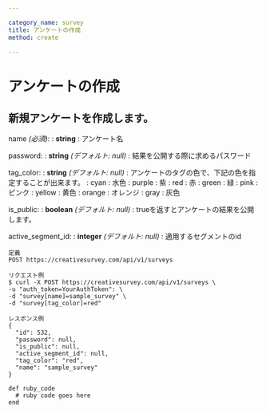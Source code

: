 ```yaml
---

category_name: survey
title: アンケートの作成
method: create

---
```


# アンケートの作成

## 新規アンケートを作成します。

name _(必須)_:
: __string__
: アンケート名

password:
: __string__ _(デフォルト: null)_
: 結果を公開する際に求めるパスワード

tag_color:
: __string__ _(デフォルト: null)_
: アンケートのタグの色で、下記の色を指定することが出来ます。
: cyan   : 水色
: purple : 紫
: red    : 赤
: green  : 緑
: pink   : ピンク
: yellow : 黄色
: orange : オレンジ
: gray   : 灰色

is_public:
: __boolean__ _(デフォルト: null)_
: trueを返すとアンケートの結果を公開します。

active_segment_id:
: __integer__ _(デフォルト: null)_
: 適用するセグメントのid

~~~
定義
POST https://creativesurvey.com/api/v1/surveys

リクエスト例
$ curl -X POST https://creativesurvey.com/api/v1/surveys \
-u "auth_token=YourAuthToken": \
-d "survey[name]=sample_survey" \
-d "survey[tag_color]=red"

レスポンス例
{
  "id": 532,
  "password": null,
  "is_public": null,
  "active_segment_id": null,
  "tag_color": "red",
  "name": "sample_survey"
}
~~~
 
~~~
def ruby_code
  # ruby code goes here
end
~~~

　
　

